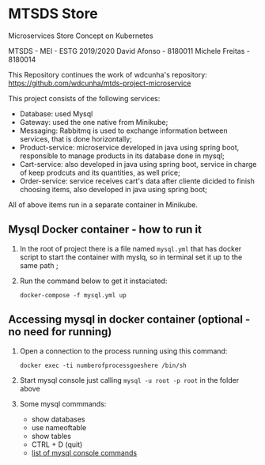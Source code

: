# MTSDS Store
Microservices Store Concept on Kubernetes

MTSDS - MEI - ESTG 2019/2020
David Afonso - 8180011
Michele Freitas - 8180014


This Repository continues the work of wdcunha's repository:
https://github.com/wdcunha/mtds-project-microservice

This project consists of the following services:

* Database: used Mysql
* Gateway: used the one native from Minikube;
* Messaging: Rabbitmq is used to exchange information between services, that is done horizontally;
* Product-service: microservice developed in java using spring boot, responsible to manage products in its database done in mysql;
* Cart-service: also developed in java using spring boot, service in charge of keep prodcuts and its quantities, as well price;
* Order-service: service receives cart's data after cliente dicided to finish choosing items, also developed in java using spring boot;

All of above items run in a separate container in Minikube.

## Mysql Docker container - how to run it

1) In the root of project there is a file named `mysql.yml` that has docker script to start the container with myslq, so in terminal set it up to the same path ;

2) Run the command below to get it instaciated:

    `docker-compose -f mysql.yml up`

## Accessing mysql in docker container (optional - no need for running)

1) Open a connection to the process running using this command:

    `docker exec -ti numberofprocessgoeshere /bin/sh`

2) Start mysql console just calling `mysql -u root -p root` in the folder above

3) Some mysql commmands:

    * show databases
    * use nameoftable
    * show tables
    * CTRL + D (quit)
    * [list of mysql console commands](http://g2pc1.bu.edu/~qzpeng/manual/MySQL%20Commands.htm)
